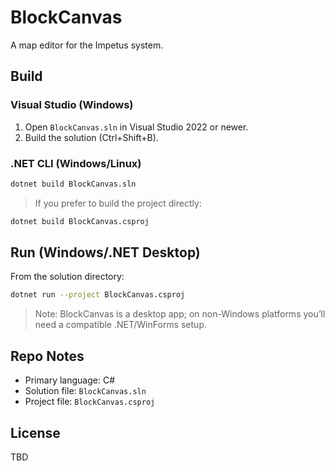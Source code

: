 # BlockCanvas

A map editor for the Impetus system.

## Build

### Visual Studio (Windows)
1. Open `BlockCanvas.sln` in Visual Studio 2022 or newer.
2. Build the solution (Ctrl+Shift+B).

### .NET CLI (Windows/Linux)
```bash
dotnet build BlockCanvas.sln
```

> If you prefer to build the project directly:
```bash
dotnet build BlockCanvas.csproj
```

## Run (Windows/.NET Desktop)

From the solution directory:
```bash
dotnet run --project BlockCanvas.csproj
```

> Note: BlockCanvas is a desktop app; on non-Windows platforms you’ll need a compatible .NET/WinForms setup.

## Repo Notes
- Primary language: C#
- Solution file: `BlockCanvas.sln`
- Project file: `BlockCanvas.csproj`

## License
TBD
